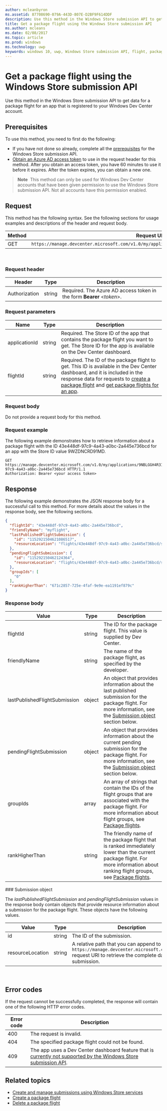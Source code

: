 ---author: mcleanbyronms.assetid: 87708690-079A-443D-807E-D2BF9F614DDFdescription: Use this method in the Windows Store submission API to get data for a package flight for an app that is registered to your Windows Dev Center account.title: Get a package flight using the Windows Store submission APIms.author: mcleansms.date: 02/08/2017ms.topic: articlems.prod: windowsms.technology: uwpkeywords: windows 10, uwp, Windows Store submission API, flight, package flight---# Get a package flight using the Windows Store submission APIUse this method in the Windows Store submission API to get data for a package flight for an app that is registered to your Windows Dev Center account.## PrerequisitesTo use this method, you need to first do the following:* If you have not done so already, complete all the [prerequisites](create-and-manage-submissions-using-windows-store-services.md#prerequisites) for the Windows Store submission API.* [Obtain an Azure AD access token](create-and-manage-submissions-using-windows-store-services.md#obtain-an-azure-ad-access-token) to use in the request header for this method. After you obtain an access token, you have 60 minutes to use it before it expires. After the token expires, you can obtain a new one.>**Note**&nbsp;&nbsp;This method can only be used for Windows Dev Center accounts that have been given permission to use the Windows Store submission API. Not all accounts have this permission enabled.## RequestThis method has the following syntax. See the following sections for usage examples and descriptions of the header and request body.| Method | Request URI                                                      ||--------|------------------------------------------------------------------|| GET    | ```https://manage.devcenter.microsoft.com/v1.0/my/applications/{applicationId}/flights/{flightId}``` |<span/> ### Request header| Header        | Type   | Description                                                                 ||---------------|--------|-----------------------------------------------------------------------------|| Authorization | string | Required. The Azure AD access token in the form **Bearer** &lt;*token*&gt;. |<span/>### Request parameters| Name        | Type   | Description                                                                 ||---------------|--------|-----------------------------------------------------------------------------|| applicationId | string | Required. The Store ID of the app that contains the package flight you want to get. The Store ID for the app is available on the Dev Center dashboard.  || flightId | string | Required. The ID of the package flight to get. This ID is available in the Dev Center dashboard, and it is included in the response data for requests to [create a package flight](create-a-flight.md) and [get package flights for an app](get-flights-for-an-app.md).  |<span/>### Request bodyDo not provide a request body for this method.<span/>### Request exampleThe following example demonstrates how to retrieve information about a package flight with the ID 43e448df-97c9-4a43-a0bc-2a445e736bcd for an app with the Store ID value 9WZDNCRD91MD.```GET https://manage.devcenter.microsoft.com/v1.0/my/applications/9NBLGGH4R315/flights/43e448df-97c9-4a43-a0bc-2a445e736bcd HTTP/1.1Authorization: Bearer <your access token>```## ResponseThe following example demonstrates the JSON response body for a successful call to this method. For more details about the values in the response body, see the following sections.```json{  "flightId": "43e448df-97c9-4a43-a0bc-2a445e736bcd",  "friendlyName": "myflight",  "lastPublishedFlightSubmission": {    "id": "1152921504621086517",    "resourceLocation": "flights/43e448df-97c9-4a43-a0bc-2a445e736bcd/submissions/1152921504621086517"  },  "pendingFlightSubmission": {    "id": "115292150462124364",    "resourceLocation": "flights/43e448df-97c9-4a43-a0bc-2a445e736bcd/submissions/1152921504621243647"  },  "groupIds": [    "0"  ],  "rankHigherThan": "671c2857-725e-4faf-9e9e-ea1191ef879c"}```### Response body| Value      | Type   | Description                                                                                                                                                                                                                                                                         ||------------|--------|----------------------------------------------------------------------------------------------------------------------------------------------------------------------------------------------------------------------------------------------------------------------------------------|| flightId            | string  | The ID for the package flight. This value is supplied by Dev Center.  || friendlyName           | string  | The name of the package flight, as specified by the developer.   |  | lastPublishedFlightSubmission       | object | An object that provides information about the last published submission for the package flight. For more information, see the [Submission object](#submission_object) section below.  || pendingFlightSubmission        | object  |  An object that provides information about the current pending submission for the package flight. For more information, see the [Submission object](#submission_object) section below.  |   | groupIds           | array  | An array of strings that contain the IDs of the flight groups that are associated with the package flight. For more information about flight groups, see [Package flights](https://msdn.microsoft.com/windows/uwp/publish/package-flights).   || rankHigherThan           | string  | The friendly name of the package flight that is ranked immediately lower than the current package flight. For more information about ranking flight groups, see [Package flights](https://msdn.microsoft.com/windows/uwp/publish/package-flights).  |<span id="submission_object" />### Submission objectThe *lastPublishedFlightSubmission* and *pendingFlightSubmission* values in the response body contain objects that provide resource information about a submission for the package flight. These objects have the following values.| Value           | Type    | Description                                                                                                                                                                                                                          ||-----------------|---------|--------------------------------------------------------------------------------------------------------------------------------------------------------------------------------------------------------------------------------------|| id            | string  | The ID of the submission.    || resourceLocation   | string  | A relative path that you can append to the base ```https://manage.devcenter.microsoft.com/v1.0/my/``` request URI to retrieve the complete data for the submission.                                                                                                                                               | <span/>## Error codesIf the request cannot be successfully completed, the response will contain one of the following HTTP error codes.| Error code |  Description     ||--------|---------------------  || 400  | The request is invalid. || 404  | The specified package flight could not be found.   |   | 409  | The app uses a Dev Center dashboard feature that is [currently not supported by the Windows Store submission API](create-and-manage-submissions-using-windows-store-services.md#not_supported). |                                                                                                 <span/>## Related topics* [Create and manage submissions using Windows Store services](create-and-manage-submissions-using-windows-store-services.md)* [Create a package flight](create-a-flight.md)* [Delete a package flight](delete-a-flight.md)